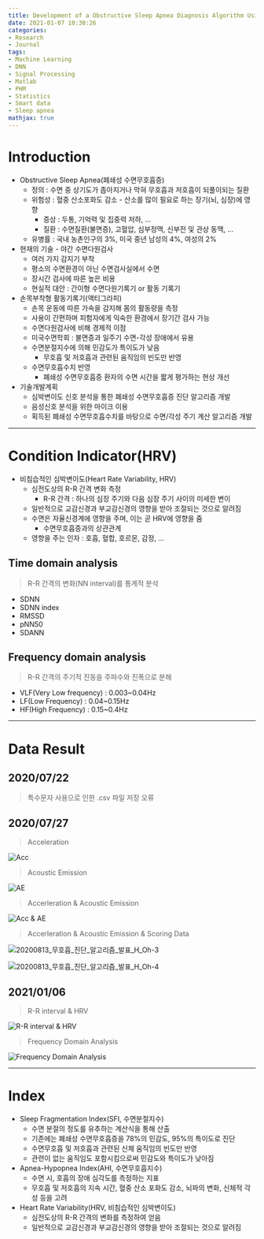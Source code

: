 ```yaml
---
title: Development of a Obstructive Sleep Apnea Diagnosis Algorithm Using HRV
date: 2021-01-07 10:30:26
categories:
- Research
- Journal
tags:
- Machine Learning
- DNN
- Signal Processing
- Matlab
- PHM
- Statistics
- Smart data
- Sleep apnea
mathjax: true
---
```

# Introduction

+ Obstructive Sleep Apnea(폐쇄성 수면무호흡증)
  + 정의 : 수면 중 상기도가 좁아지거나 막혀 무호흡과 저호흡이 되풀이되는 질환
  + 위험성 : 혈중 산소포화도 감소 - 산소를 많이 필요로 하는 장기(뇌, 심장)에 영향
    + 증상 : 두통, 기억력 및 집중력 저하, ...
    + 질환 : 수면질환(불면증), 고혈압, 심부정맥, 신부전 및 관상 동맥, ...
  + 유병률 : 국내 농촌인구의 3%, 미국 중년 남성의 4%, 여성의 2%
+ 현재의 기술 - 야간 수면다원검사
  + 여러 가지 감지기 부착
  + 평소의 수면환경이 아닌 수면검사실에서 수면
  + 장시간 검사에 따른 높은 비용
  + 현실적 대안 : 간이형 수면다원기록기 or 활동 기록기
+ 손목부착형 활동기록기(액티그라피)
  + 손목 운동에 따른 가속을 감지해 몸의 활동량을 측정
  + 사용이 간편하며 피험자에게 익숙한 환경에서 장기간 검사 가능
  + 수면다원검사에 비해 경제적 이점
  + 미국수면학회 : 불면증과 일주기 수면-각성 장애에서 유용
  + 수면분절지수에 의해 민감도가 특이도가 낮음
    + 무호흡 및 저호흡과 관련된 움직임의 빈도만 반영
  + 수면무호흡수치 반영
    + 폐쇄성 수면무호흡증 환자의 수면 시간을 짧게 평가하는 현상 개선
+ 기술개발계획
  + 심박변이도 신호 분석을 통한 폐쇄성 수면무호흡증 진단 알고리즘 개발
  + 음성신호 분석을 위한 마이크 이용
  + 획득된 폐쇄성 수면무호흡수치를 바탕으로 수면/각성 주기 계산 알고리즘 개발

<!-- More -->

***

# Condition Indicator(HRV)

+ 비침습적인 심박변이도(Heart Rate Variability, HRV)
  + 심전도상의 R-R 간격 변화 측정
    + R-R 간격 : 하나의 심장 주기와 다음 심장 주기 사이의 미세한 변이
  + 일반적으로 교감신경과 부교감신경의 영향을 받아 조절되는 것으로 알려짐
  + 수면은 자율신경계에 영향을 주며, 이는 곧 HRV에 영향을 줌
    + 수면무호흡증과의 상관관계
  + 영향을 주는 인자 : 호흡, 혈합, 호르몬, 감정, ...


## Time domain analysis

> R-R 간격의 변화(NN interval)를 통계적 분석

+ SDNN
+ SDNN index
+ RMSSD
+ pNN50
+ SDANN

## Frequency domain analysis

> R-R 간격의 주기적 진동을 주파수와 진폭으로 분해

+ VLF(Very Low frequency) : 0.003~0.04Hz
+ LF(Low Frequency) : 0.04~0.15Hz
+ HF(High Frequency) : 0.15~0.4Hz

***

# Data Result

## 2020/07/22

> 특수문자 사용으로 인한 .csv 파일 저장 오류

## 2020/07/27

> Acceleration

![Acc](https://user-images.githubusercontent.com/42334717/88665268-58a7c900-d119-11ea-9861-3e05d5f4c587.jpg)

> Acoustic Emission

![AE](https://user-images.githubusercontent.com/42334717/88665261-56de0580-d119-11ea-86b5-31a9b10bb816.jpg)

> Accerleration & Acoustic Emission

![Acc & AE](https://user-images.githubusercontent.com/42334717/88665402-868d0d80-d119-11ea-8e9f-98daa1f4f6a1.png)

> Accerleration & Acoustic Emission & Scoring Data

![20200813_무호흡_진단_알고리즘_발표_H_Oh-3](https://user-images.githubusercontent.com/42334717/90608792-110aed80-e23e-11ea-9887-a03d635c1e58.jpg)

![20200813_무호흡_진단_알고리즘_발표_H_Oh-4](https://user-images.githubusercontent.com/42334717/90608764-051f2b80-e23e-11ea-9156-8175f6ebb90e.jpg)

## 2021/01/06

> R-R interval & HRV

![R-R interval & HRV](https://user-images.githubusercontent.com/42334717/103840890-cb0fd280-50d5-11eb-94fa-a6bd83468619.png)

> Frequency Domain Analysis

![Frequency Domain Analysis](https://user-images.githubusercontent.com/42334717/103643405-fa202a00-4f97-11eb-980f-1bb66f5a9e10.png)

***

# Index

+ Sleep Fragmentation Index(SFI, 수면분절지수)
  + 수면 분절의 정도를 유추하는 계산식을 통해 산출
  + 기존에는 폐쇄성 수면무호흡증을 78%의 민감도, 95%의 특이도로 진단
  + 수면무호흡 및 저호흡과 관련된 신체 움직임의 빈도만 반영
  + 관련이 없는 움직임도 포함시킴으로써 민감도와 특이도가 낮아짐
+ Apnea-Hypopnea Index(AHI, 수면무호흡지수)
  + 수면 시, 호흡의 장애 심각도를 측정하는 지표
  + 무호흡 및 저호흡의 지속 시간, 혈중 산소 포화도 감소, 뇌파의 변화, 신체적 각성 등을 고려
+ Heart Rate Variability(HRV, 비침습적인 심박변이도)
  + 심전도상의 R-R 간격의 변화를 측정하여 얻음
  + 일반적으로 교감신경과 부교감신경의 영향을 받아 조절되는 것으로 알려짐